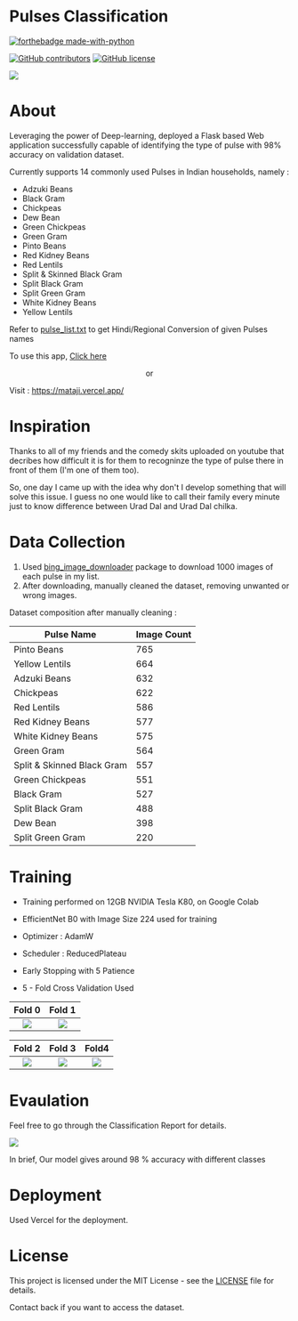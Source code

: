 # Pulses Classification
 
<p align="center">

  [![forthebadge made-with-python](http://ForTheBadge.com/images/badges/made-with-python.svg)](https://www.python.org/)

  [![GitHub contributors](https://img.shields.io/github/contributors/rstak/pulses-classification)](https://github.com/RsTaK/pulses-classification/graphs/contributors/)
  [![GitHub license](https://img.shields.io/github/license/rstak/pulses-classification)](https://github.com/RsTaK/pulses-classification/blob/master/LICENSE)
</p>  

<img src="static/img/background.jpg"/>


# About
Leveraging the power of Deep-learning, deployed a Flask based Web application successfully capable of identifying the type of pulse with 98% accuracy on validation dataset.

Currently supports 14 commonly used Pulses in Indian households, namely :
* Adzuki Beans
* Black Gram
* Chickpeas
* Dew Bean
* Green Chickpeas
* Green Gram
* Pinto Beans
* Red Kidney Beans
* Red Lentils
* Split & Skinned Black Gram
* Split Black Gram
* Split Green Gram
* White Kidney Beans
* Yellow Lentils

Refer to [pulse_list.txt](req_files/pulses_list.txt) to get Hindi/Regional Conversion of given Pulses names

To use this app, [Click here](https://mataji.vercel.app/) 

<center>or</center> 

Visit : https://mataji.vercel.app/


# Inspiration
Thanks to all of my friends and the comedy skits uploaded on youtube that decribes how difficult it is for them to recogninze the type of pulse there in front of them (I'm one of them too).  

So, one day I came up with the idea why don't I develop something that will solve this issue. I guess no one would like to call their family every minute just to know difference between Urad Dal and Urad Dal chilka.

# Data Collection
1. Used [bing_image_downloader](https://pypi.org/project/bing-image-downloader/) package to download 1000 images of each pulse in my list.
2. After downloading, manually cleaned the dataset, removing unwanted or wrong images.

Dataset composition after manually cleaning :

| Pulse Name      | Image Count |
| ----------- | ----------- |
| Pinto Beans      | 765       |
| Yellow Lentils    | 664        |
| Adzuki Beans      | 632       |
| Chickpeas   | 622        |
| Red Lentils      | 586       |
| Red Kidney Beans     | 577        |
| White Kidney Beans      | 575       |
| Green Gram    | 564        |
| Split & Skinned Black Gram      | 557       |
| Green Chickpeas    | 551        |
| Black Gram     | 527       |
| Split Black Gram    | 488        |
| Dew Bean     | 398       |
| Split Green Gram     | 220        |

# Training

* Training performed on 12GB NVIDIA Tesla K80, on Google Colab

* EfficientNet B0 with Image Size 224 used for training 

* Optimizer : AdamW

* Scheduler : ReducedPlateau

* Early Stopping with 5 Patience 
 
* 5 - Fold Cross Validation Used
          


Fold 0            |  Fold 1
:-------------------------:|:-------------------------:
<img src="req_files/training_graph/Fold0.png"/>  |  <img src="req_files/training_graph/Fold1.png"/> 

Fold 2            |  Fold 3| Fold4
:-------------------------:|:-------------------------:|:-------------------------:
<img src="req_files/training_graph/Fold2.png"/>  |  <img src="req_files/training_graph/Fold3.png"/> |<img src="req_files/training_graph/Fold4.png"/> 

# Evaulation

Feel free to go through the Classification Report for details.

<img src="req_files/classification_report.png"> 
                  
In brief, Our model gives around 98 % accuracy with different classes

# Deployment
Used Vercel for the deployment. 

# License

This project is licensed under the MIT License - see the [LICENSE](https://github.com/RsTaK/pulses-classification/blob/master/LICENSE) file for details.

Contact back if you want to access the dataset.
